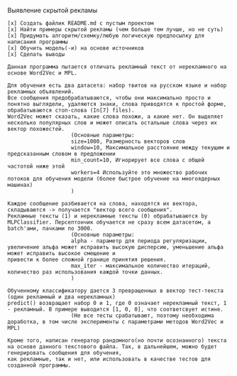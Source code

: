 Выявление скрытой рекламы

    [x] Создать файлик README.md с пустым проектом
    [x] Найти примеры скрытой рекламы (чем больше тем лучше, но не суть)
    [x] Придумать алгоритм/схемку/любую логическую предпосылку для написания программы
    [x] Обучить модель(-и) на основе источников
    [x] Сделать выводы
    
    Данная программа пытается отличать рекламный текст от нерекламного на основе Word2Vec и MPL. 
    
    Для обучения есть два датасета: набор твитов на русском языке и набор рекламных объявлений.
    Все сообщения предобрабатываются, чтобы они максимально просто и понятно выглядели, удаляются знаки, слова приводятся к простой форме, обрабатываются стоп-слова (In[7] files).
    Word2Vec может сказать, какие слова похожи, а какие нет. Он выделяет несколько популярных слов и может описать остальные слова через их вектор похожестей.
                        (Основные параметры:
                        size=1000, Размерность векторов слов
                        window=10, Максимальное расстояние между текущим и предсказанным словом в предложении
                        min_count=10, Игнорирует все слова с общей частотой ниже этой
                        workers=4 Используйте это множество рабочих потоков для обучения модели (более быстрое обучение на многоядерных машинах)
                        )
                        
    Каждое сообщение разбивается на слова, находятся их вектора, складываются -> получается "вектор всего сообщения".
    Рекламные тексты (1) и нерекламные тексты (0) обрабатываются by MLPClassifier. Персептончик обучается не сразу всем датасетом, а batch'ами, пачками по 3000.
                        (Основные параметры:
                        alpha - параметр для периода регуляризации, увеличение альфа может исправить высокую дисперсию, уменьшение альфа может исправить высокое смещение и                                         привести к более сложной границе принятия решения.
                        max_iter - максимальное количество итераций, количество раз использования каждой точки данных.
                        )
                        
    Обученному классификатору дается 3 превращенных в вектор тест-текста (один рекламный и два нерекламных) 
    predict() возвращает набор 0 и 1, где 0 означает нерекламный текст, 1 - рекламный. В примере выводится [1, 0, 0], что соответсвует истине.
                        (Не все тесты срабатывают, поэтому необходима доработка, в том числе эксперименты с параметрами методов Word2Vec и MPL)
    
    Кроме того, написан генератор рандомного(но почти осознанного) текста на основе данного текстового файла. Так, в дальнейшем, можно будет генерировать сообщения для обучения,
    как рекламные, так и нет, или использовать в качестве тестов для созданной программы.
